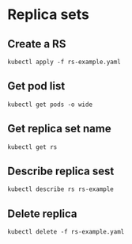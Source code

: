 # Replica sets

## Create a RS

```$bash
kubectl apply -f rs-example.yaml
```

## Get pod list

```$bash
kubectl get pods -o wide
```

## Get replica set name

```$bash
kubectl get rs
```

## Describe replica sest

```$bash
kubectl describe rs rs-example
```

## Delete replica

```$bash
kubectl delete -f rs-example.yaml
```
